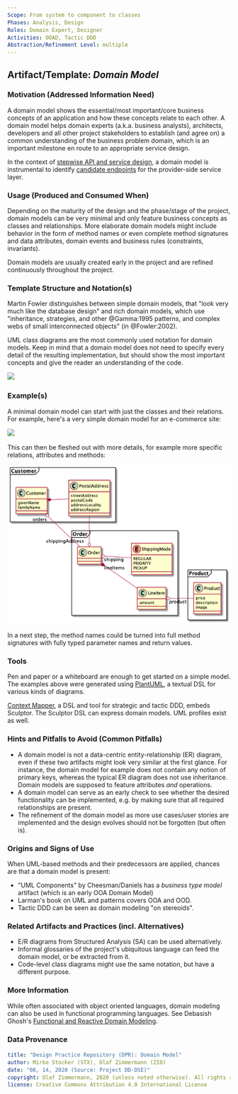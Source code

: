 ```yaml
---
Scope: From system to component to classes
Phases: Analysis, Design 
Roles: Domain Expert, Designer 
Activities: OOAD, Tactic DDD 
Abstraction/Refinement Level: multiple 
---
```



Artifact/Template: *Domain Model*
---------------------------------

### Motivation (Addressed Information Need) 
A domain model shows the essential/most important/core business concepts of an application and how these concepts relate to each other. A domain model helps domain experts (a.k.a. business analysts), architects, developers and all other project stakeholders to establish (and agree on) a common understanding of the business problem domain, which is an important milestone en route to an appropriate service design.

In the context of [stepwise API and service design](../activities/SDPR-StepwiseServiceDesign.md), a domain model is instrumental to identify [candidate endpoints](SDPR-CandidateEndpointList.md) for the provider-side service layer. 


### Usage (Produced and Consumed When)
Depending on the maturity of the design and the phase/stage of the project, domain models can be very minimal and only feature business concepts as classes and relationships. More elaborate domain models might include behavior in the form of method names or even complete method signatures and data attributes, domain events and business rules (constraints, invariants).

Domain models are usually created early in the project and are refined continuously throughout the project. 


### Template Structure and Notation(s)
Martin Fowler distinguishes between simple domain models, that "look very much like the database design" and rich domain models, which use "inheritance, strategies, and other @Gamma:1995 patterns, and complex webs of small interconnected objects" (in @Fowler:2002). 

UML class diagrams are the most commonly used notation for domain models. Keep in mind that a domain model does not need to specify every detail of the resulting implementation, but should show the most important concepts and give the reader an understanding of the code. 

![](./images/Domain-Model-Template.png)


### Example(s)
A minimal domain model can start with just the classes and their relations. For example, here's a very simple domain model for an e-commerce site:

![](./images/Domain-Model-Simple.png)

This can then be fleshed out with more details, for example more specific relations, attributes and methods:

![](./images/Domain-Model-Elaborate.png)

In a next step, the method names could be turned into full method signatures with fully typed parameter names and return values.

### Tools
Pen and paper or a whiteboard are enough to get started on a simple model. The examples above were generated using [PlantUML](https://plantuml.com/class-diagram), a textual DSL for various kinds of diagrams.

[Context Mapper](https://contextmapper.org/docs/tactic-ddd/), a DSL and tool for strategic and tactic DDD, embeds Sculptor. The Sculptor DSL can express domain models. UML profiles exist as well.


### Hints and Pitfalls to Avoid (Common Pitfalls)

* A domain model is not a data-centric entity-relationship (ER) diagram, even if these two artifacts might look very similar at the first glance. For instance, the domain model for example does not contain any notion of primary keys, whereas the typical ER diagram does not use inheritance. Domain models are supposed to feature attributes *and* operations. <!-- TODO (v2) warn about "Anemic Domain Model" (MF blog, VV) -->
* A domain model can serve as an early check to see whether the desired functionality can be implemented, e.g. by making sure that all required relationships are present.
* The refinement of the domain model as more use cases/user stories are implemented and the design evolves should not be forgotten (but often is).


### Origins and Signs of Use
When UML-based methods and their predecessors are applied, chances are that a domain model is present:

* "UML Components" by Cheesman/Daniels has a *business type model* artifact (which is an early OOA Domain Model)
* Larman's book on UML and patterns covers OOA and OOD. 
* Tactic DDD can be seen as domain modeling "on stereoids".


### Related Artifacts and Practices (incl. Alternatives)
* E/R diagrams from Structured Analysis (SA) can be used alternatively.
* Informal glossaries of the project's ubiquitous language can feed the domain model, or be extracted from it.
* Code-level class diagrams might use the same notation, but have a different purpose. 


### More Information
While often associated with object oriented languages, domain modeling can also be used in functional programming languages. See Debasish Ghosh's [Functional and Reactive Domain Modeling](https://www.manning.com/books/functional-and-reactive-domain-modeling). 


### Data Provenance 

```yaml
title: "Design Practice Repository (DPR): Domain Model"
author: Mirko Stocker (STX), Olaf Zimmermann (ZIO)
date: "08, 14, 2020 (Source: Project DD-DSE)"
copyright: Olaf Zimmermann, 2020 (unless noted otherwise). All rights reserved.
license: Creative Commons Attribution 4.0 International License
```
